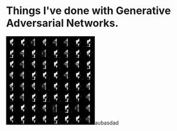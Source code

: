 <h1> Things I've done with Generative Adversarial Networks.</h1>

<img src="mnist_dcgan.gif" alt="here">aubasdad</img>
